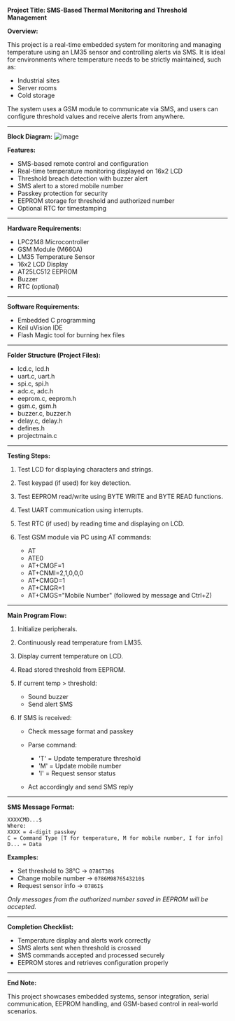 
**Project Title: SMS-Based Thermal Monitoring and Threshold Management**

**Overview:**

This project is a real-time embedded system for monitoring and managing temperature using an LM35 sensor and controlling alerts via SMS. It is ideal for environments where temperature needs to be strictly maintained, such as:

* Industrial sites
* Server rooms
* Cold storage

The system uses a GSM module to communicate via SMS, and users can configure threshold values and receive alerts from anywhere.

---
**Block Diagram:**
![image](https://github.com/user-attachments/assets/408224df-b09d-43e7-a73c-774c6e100025)


**Features:**

* SMS-based remote control and configuration
* Real-time temperature monitoring displayed on 16x2 LCD
* Threshold breach detection with buzzer alert
* SMS alert to a stored mobile number
* Passkey protection for security
* EEPROM storage for threshold and authorized number
* Optional RTC for timestamping

---

**Hardware Requirements:**

* LPC2148 Microcontroller
* GSM Module (M660A)
* LM35 Temperature Sensor
* 16x2 LCD Display
* AT25LC512 EEPROM
* Buzzer
* RTC (optional)

---

**Software Requirements:**

* Embedded C programming
* Keil uVision IDE
* Flash Magic tool for burning hex files

---

**Folder Structure (Project Files):**

* lcd.c, lcd.h
* uart.c, uart.h
* spi.c, spi.h
* adc.c, adc.h
* eeprom.c, eeprom.h
* gsm.c, gsm.h
* buzzer.c, buzzer.h
* delay.c, delay.h
* defines.h
* projectmain.c

---

**Testing Steps:**

1. Test LCD for displaying characters and strings.
2. Test keypad (if used) for key detection.
3. Test EEPROM read/write using BYTE WRITE and BYTE READ functions.
4. Test UART communication using interrupts.
5. Test RTC (if used) by reading time and displaying on LCD.
6. Test GSM module via PC using AT commands:

   * AT
   * ATE0
   * AT+CMGF=1
   * AT+CNMI=2,1,0,0,0
   * AT+CMGD=1
   * AT+CMGR=1
   * AT+CMGS="Mobile Number" (followed by message and Ctrl+Z)

---

**Main Program Flow:**

1. Initialize peripherals.
2. Continuously read temperature from LM35.
3. Display current temperature on LCD.
4. Read stored threshold from EEPROM.
5. If current temp > threshold:

   * Sound buzzer
   * Send alert SMS
6. If SMS is received:

   * Check message format and passkey
   * Parse command:

     * 'T' = Update temperature threshold
     * 'M' = Update mobile number
     * 'I' = Request sensor status
   * Act accordingly and send SMS reply

---

**SMS Message Format:**

```
XXXXCMD...$
Where:
XXXX = 4-digit passkey  
C = Command Type [T for temperature, M for mobile number, I for info]  
D... = Data
```

**Examples:**

* Set threshold to 38°C → `0786T38$`
* Change mobile number → `0786M9876543210$`
* Request sensor info → `0786I$`

*Only messages from the authorized number saved in EEPROM will be accepted.*

---

**Completion Checklist:**

* Temperature display and alerts work correctly
* SMS alerts sent when threshold is crossed
* SMS commands accepted and processed securely
* EEPROM stores and retrieves configuration properly

---

**End Note:**

This project showcases embedded systems, sensor integration, serial communication, EEPROM handling, and GSM-based control in real-world scenarios.

